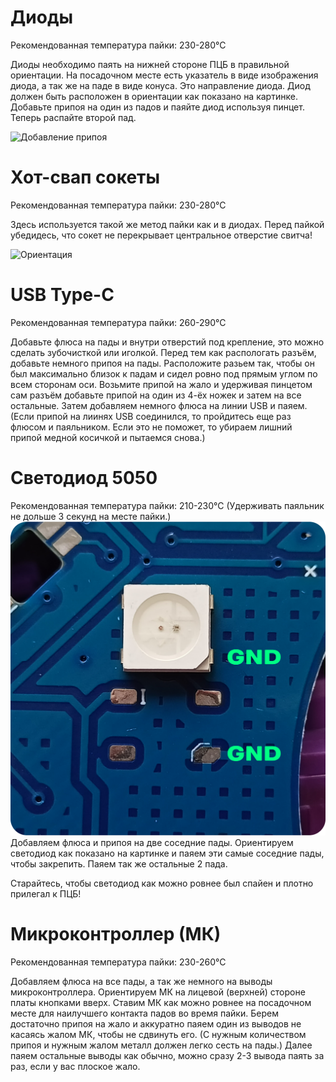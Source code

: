 # Диоды
Рекомендованная температура пайки: 230-280°С

Диоды необходимо паять на нижней стороне ПЦБ в правильной ориентации. 
На посадочном месте есть указатель в виде изображения диода, а так же на паде в виде конуса. Это направление диода. 
Диод должен быть расположен в ориентации как показано на картинке.
Добавьте припоя на один из падов и паяйте диод используя пинцет. Теперь распайте второй пад.

![Добавление припоя](images/diode_and_hotswap_soldered.png)

# Хот-свап сокеты
Рекомендованная температура пайки: 230-280°С

Здесь используется такой же метод пайки как и в диодах.
Перед пайкой убедидесь, что сокет не перекрывает центральное отверстие свитча!

 ![Ориентация](images/hotswap_orientation.png)

# USB Type-C
Рекомендованная температура пайки: 260-290°С

Добавьте флюса на пады и внутри отверстий под крепление, это можно сделать зубочисткой или иголкой.
Перед тем как распологать разъём, добавьте немного припоя на пады. 
Расположите разьем так, чтобы он был максимально близок к падам и сидел ровно под прямым углом по всем сторонам оси. 
Возьмите припой на жало и удерживая пинцетом сам разъём добавьте припой на один из 4-ёх ножек и затем на все остальные.
Затем добавляем немного флюса на линии USB и паяем. 
(Если припой на лиинях USB соединился, то пройдитесь еще раз флюсом и паяльником. Если это не поможет, то убираем лишний припой медной косичкой и пытаемся снова.)

 # Светодиод 5050
 Рекомендованная температура пайки: 210-230°С (Удерживать паяльник не дольше 3 секунд на месте пайки.)
 ![Ориентация светодиода](images/RGBLED_orientation.png)
 Добавляем флюса и припоя на две соседние пады. Ориентируем светодиод как показано на картинке и паяем эти самые соседние пады, чтобы закрепить. Паяем так же остальные 2 пада. 
 
 Старайтесь, чтобы светодиод как можно ровнее был спайен и плотно прилегал к ПЦБ!

# Микроконтроллер (МК)
Рекомендованная температура пайки: 230-260°С

Добавляем флюса на все пады, а так же немного на выводы микроконтроллера. Ориентируем МК на лицевой (верхней) стороне платы кнопками вверх. Ставим МК как можно ровнее на посадочном месте для наилучшего контакта падов во время пайки. Берем достаточно припоя на жало и аккуратно паяем один из выводов не касаясь жалом МК, чтобы не сдвинуть его. (С нужным количеством припоя и нужным жалом металл должен легко сесть на пады.) Далее паяем остальные выводы как обычно, можно сразу 2-3 вывода паять за раз, если у вас плоское жало. 

